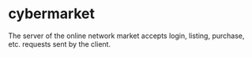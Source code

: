 # cybermarket
The server of the online network market accepts login, listing, purchase, etc. requests sent by the client.
